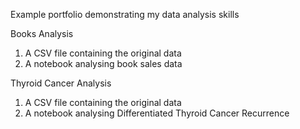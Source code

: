 Example portfolio demonstrating my data analysis skills

Books Analysis
1. A CSV file containing the original data
2. A notebook analysing book sales data

Thyroid Cancer Analysis
1. A CSV file containing the original data
2. A notebook analysing Differentiated Thyroid Cancer Recurrence
